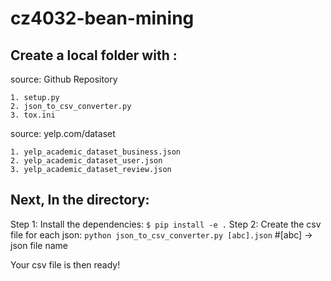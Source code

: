 # cz4032-bean-mining

Create a local folder with :
------------

  source: Github Repository

    1. setup.py
    2. json_to_csv_converter.py
    3. tox.ini
  
  source: yelp.com/dataset
  
    1. yelp_academic_dataset_business.json
    2. yelp_academic_dataset_user.json
    3. yelp_academic_dataset_review.json

Next, In the directory:
------------

Step 1: Install the dependencies: `$ pip install -e .`
Step 2: Create the csv file for each json: `python json_to_csv_converter.py [abc].json`  #[abc] -> json file name

Your csv file is then ready!

